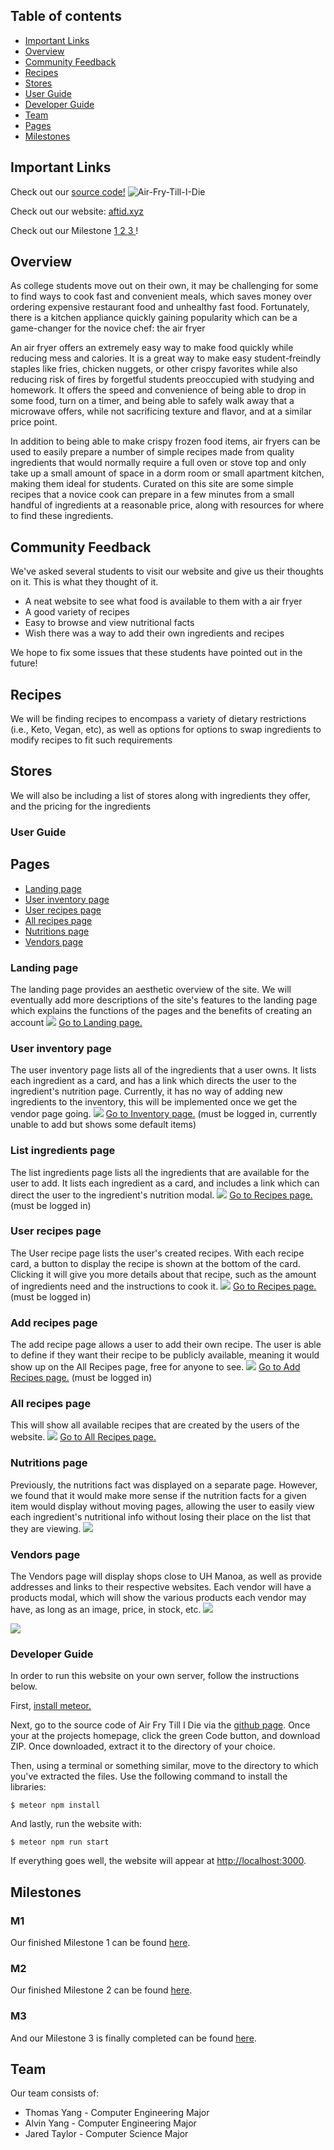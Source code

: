 ## Table of contents
* [Important Links](#important-links)
* [Overview](#overview)
* [Community Feedback](#community-feedback)
* [Recipes](#recipes)
* [Stores](#stores)
* [User Guide](#user-guide)
* [Developer Guide](#developer-guide)
* [Team](#team)
* [Pages](#pages)
* [Milestones](#milestones)

## Important Links
Check out our [source code!](https://github.com/Air-Fry-Till-I-Die/Air-Fry-Till-I-Die)
![Air-Fry-Till-I-Die](https://github.com/Air-Fry-Till-I-Die/Air-Fry-Till-I-Die/workflows/Air-Fry-Till-I-Die/badge.svg?branch=main&event=push)

Check out our website: [aftid.xyz](https://aftid.xyz/#/)

Check out our Milestone [ 1 ](https://github.com/Air-Fry-Till-I-Die/Air-Fry-Till-I-Die/projects/1)[ 2 ](https://github.com/Air-Fry-Till-I-Die/Air-Fry-Till-I-Die/projects/2)[ 3 ](https://github.com/Air-Fry-Till-I-Die/Air-Fry-Till-I-Die/projects/3)!

## Overview

As college students move out on their own, it may be challenging for some to find ways to cook fast and convenient meals, which saves money over ordering expensive restaurant food and unhealthy fast food. Fortunately, there is a kitchen appliance quickly gaining popularity which can be a game-changer for the novice chef: the air fryer

An air fryer offers an extremely easy way to make food quickly while reducing mess and calories. It is a great way to make easy student-freindly staples like fries, chicken nuggets, or other crispy favorites while also reducing risk of fires by forgetful students preoccupied with studying and homework. It offers the speed and convenience of being able to drop in some food, turn on a timer, and being able to safely walk away that a microwave offers, while not sacrificing texture and flavor, and at a similar price point.

In addition to being able to make crispy frozen food items, air fryers can be used to easily prepare a number of simple recipes made from quality ingredients that would normally require a full oven or stove top and only take up a small amount of space in a dorm room or small apartment kitchen, making them ideal for students. Curated on this site are some simple recipes that a novice cook can prepare in a few minutes from a small handful of ingredients at a reasonable price, along with resources for where to find these ingredients. 

## Community Feedback

We've asked several students to visit our website and give us their thoughts on it. This is what they thought of it.
* A neat website to see what food is available to them with a air fryer
* A good variety of recipes
* Easy to browse and view nutritional facts
* Wish there was a way to add their own ingredients and recipes

We hope to fix some issues that these students have pointed out in the future!

## Recipes

We will be finding recipes to encompass a variety of dietary restrictions (i.e., Keto, Vegan, etc), as well as options for options to swap ingredients to modify recipes to fit such requirements

## Stores

We will also be including a list of stores along with ingredients they offer, and the pricing for the ingredients

### User Guide

## Pages

* [Landing page](#landing-page)
* [User inventory page](#user-inventory-page)
* [User recipes page](#user-recipes-page)
* [All recipes page](#all-recipes-page)
* [Nutritions page](#nutritions-page)
* [Vendors page](#vendors-page)


### Landing page
The landing page provides an aesthetic overview of the site. We will eventually add more descriptions of the site's features to the landing page which explains the functions of the pages and the benefits of creating an account
<img src="docs/landing.PNG">
[Go to Landing page.](https://aftid.xyz/)

### User inventory page
The user inventory page lists all of the ingredients that a user owns. It lists each ingredient as a card, and has a link which directs the user to the ingredient's nutrition page. Currently, it has no way of adding new ingredients to the inventory, this will be implemented once we get the vendor page going.
<img src="docs/user-inventory.jpg">
[Go to Inventory page.](https://aftid.xyz/#/inventory) (must be logged in, currently unable to add but shows some default items)

### List ingredients page
The list ingredients page lists all the ingredients that are available for the user to add. It lists each ingredient as a card, and includes a link which can direct the user to the ingredient's nutrition modal.
<img src="docs/list-ingredients.jpg">
[Go to Recipes page.](https://aftid.xyz/#/list-ingredients) (must be logged in)

### User recipes page
The User recipe page lists the user's created recipes. With each recipe card, a button to display the recipe is shown at the bottom of the card. Clicking it will give you more details about that recipe, such as the amount of ingredients need and the instructions to cook it.
<img src="docs/my-recipes.jpg">
[Go to Recipes page.](https://aftid.xyz/#/list) (must be logged in)

### Add recipes page
The add recipe page allows a user to add their own recipe. The user is able to define if they want their recipe to be publicly available, meaning it would show up on the All Recipes page, free for anyone to see.
<img src="docs/add-recipe.jpg">
[Go to Add Recipes page.](https://aftid.xyz/#/add) (must be logged in)

### All recipes page
This will show all available recipes that are created by the users of the website.
<img src="docs/all-recipes.jpg">
[Go to All Recipes page.](https://aftid.xyz/#/all-recipes)

### Nutritions page
Previously, the nutritions fact was displayed on a separate page. However, we found that it would make more sense if the nutrition facts for a given item would display without moving pages, allowing the user to easily view each ingredient's nutritional info without losing their place on the list that they are viewing.
<img src="docs/nutritional-modal.jpg">

### Vendors page
The Vendors page will display shops close to UH Manoa, as well as provide addresses and links to their respective websites. Each vendor will have a products modal, which will show the various products each vendor may have, as long as an image, price, in stock, etc.
<img src="docs/VendorsPage.png">

<img src="docs/ProductsPage.png">

### Developer Guide
In order to run this website on your own server, follow the instructions below.

First, [install meteor.](https://www.meteor.com/install)

Next, go to the source code of Air Fry Till I Die via the [github page](https://github.com/Air-Fry-Till-I-Die/Air-Fry-Till-I-Die). Once your at the projects homepage, click the green Code button, and download ZIP. Once downloaded, extract it to the directory of your choice.

Then, using a terminal or something similar, move to the directory to which you've extracted the files. Use the following command to install the libraries:
```
$ meteor npm install
```

And lastly, run the website with:

```
$ meteor npm run start
```

If everything goes well, the website will appear at [http://localhost:3000](http://localhost:3000).


## Milestones

### M1

Our finished Milestone 1 can be found [here](https://github.com/Air-Fry-Till-I-Die/Air-Fry-Till-I-Die/projects/1).

### M2

Our finished Milestone 2 can be found [here](https://github.com/Air-Fry-Till-I-Die/Air-Fry-Till-I-Die/projects/2).

### M3

And our Milestone 3 is finally completed can be found [here](https://github.com/Air-Fry-Till-I-Die/Air-Fry-Till-I-Die/projects/3).

## Team

Our team consists of: 
* Thomas Yang - Computer Engineering Major
* Alvin Yang - Computer Engineering Major
* Jared Taylor - Computer Science Major
